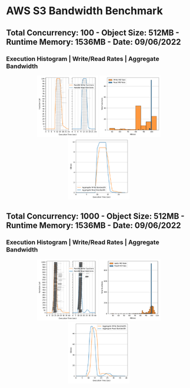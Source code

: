 # AWS S3 Bandwidth Benchmark

## Total Concurrency: 100 - Object Size: 512MB - Runtime Memory: 1536MB - Date: 09/06/2022
### Execution Histogram | Write/Read Rates | Aggregate Bandwidth
<p align="center">
  <img width="33%" src="100_execution.png"></img>
  <img width="33%" src="100_rates.png"></img>
  <img width="33%" src="100_agg_bdwth.png"></img>
</p>


## Total Concurrency: 1000 - Object Size: 512MB - Runtime Memory: 1536MB - Date: 09/06/2022
### Execution Histogram | Write/Read Rates | Aggregate Bandwidth
<p align="center">
  <img width="33%" src="1000_execution.png"></img>
  <img width="33%" src="1000_rates.png"></img>
  <img width="33%" src="1000_agg_bdwth.png"></img>
</p>
